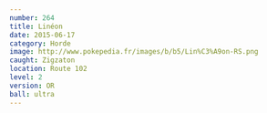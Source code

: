 ```yaml
---
number: 264
title: Linéon
date: 2015-06-17
category: Horde
image: http://www.pokepedia.fr/images/b/b5/Lin%C3%A9on-RS.png
caught: Zigzaton
location: Route 102
level: 2
version: OR
ball: ultra
---
```

